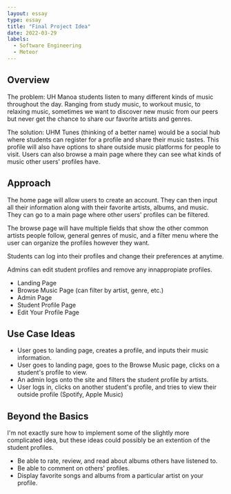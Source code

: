 ```yaml
---
layout: essay
type: essay
title: "Final Project Idea"
date: 2022-03-29
labels:
  - Software Engineering
  - Meteor
---
```


## Overview

The problem: UH Manoa students listen to many different kinds of music throughout the day. Ranging from study music, to workout music, to relaxing music, sometimes we want to discover new music from our peers but never get the chance to share our favorite artists and genres. 

The solution: UHM Tunes (thinking of a better name) would be a social hub where students can register for a profile and share their music tastes. This profile will also have options to share outside music platforms for people to visit. Users can also browse a main page where they can see what kinds of music other users' profiles have. 

## Approach

The home page will allow users to create an account. They can then input all their information along with their favorite artists, albums, and music. They can go to a main page where other users' profiles can be filtered. 

The browse page will have multiple fields that show the other common artists people follow, general genres of music, and a filter menu where the user can organize the profiles however they want.

Students can log into their profiles and change their preferences at anytime.

Admins can edit student profiles and remove any innappropiate profiles.

<ul>
  <li>Landing Page</li>
  <li>Browse Music Page (can filter by artist, genre, etc.)</li>
  <li>Admin Page</li>
  <li>Student Profile Page</li>
  <li>Edit Your Profile Page</li>
</ul>

## Use Case Ideas

<ul>
  <li>User goes to landing page, creates a profile, and inputs their music information.</li>
  <li>User goes to landing page, goes to the Browse Music page, clicks on a student's profile to view.</li>
  <li>An admin logs onto the site and filters the student profile by artists.</li>
  <li>User logs in, clicks on another student's profile, and tries to view their outside profile (Spotify, Apple Music)</li>
</ul>

## Beyond the Basics

I'm not exactly sure how to implement some of the slightly more complicated idea, but these ideas could possibly be an extention of the student profiles.

<ul>
  <li>Be able to rate, review, and read about albums others have listened to.</li>
  <li>Be able to comment on others' profiles.</li>
  <li>Display favorite songs and albums from a particular artist on your profile.</li>
</ul>

